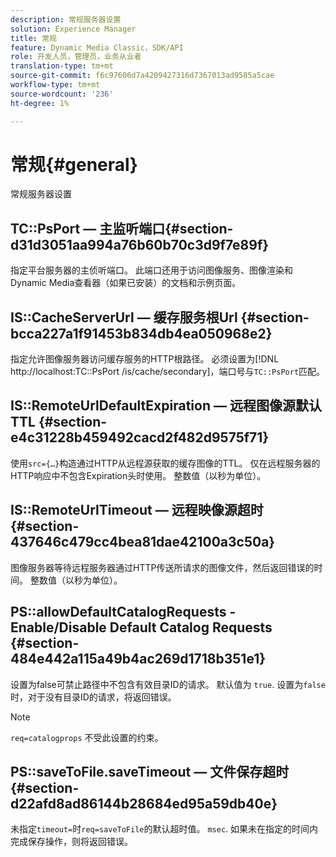 ```yaml
---
description: 常规服务器设置
solution: Experience Manager
title: 常规
feature: Dynamic Media Classic，SDK/API
role: 开发人员，管理员，业务从业者
translation-type: tm+mt
source-git-commit: f6c97606d7a4209427316d7367013ad9585a5cae
workflow-type: tm+mt
source-wordcount: '236'
ht-degree: 1%

---
```



# 常规{#general}

常规服务器设置

## TC::PsPort — 主监听端口{#section-d31d3051aa994a76b60b70c3d9f7e89f}

指定平台服务器的主侦听端口。 此端口还用于访问图像服务、图像渲染和Dynamic Media查看器（如果已安装）的文档和示例页面。

## IS::CacheServerUrl — 缓存服务根Url {#section-bcca227a1f91453b834db4ea050968e2}

指定允许图像服务器访问缓存服务的HTTP根路径。 必须设置为[!DNL http://localhost:TC::PsPort /is/cache/secondary]，端口号与`TC::PsPort`匹配。

## IS::RemoteUrlDefaultExpiration — 远程图像源默认TTL {#section-e4c31228b459492cacd2f482d9575f71}

使用`src={…}`构造通过HTTP从远程源获取的缓存图像的TTL。 仅在远程服务器的HTTP响应中不包含Expiration头时使用。 整数值（以秒为单位）。

## IS::RemoteUrlTimeout — 远程映像源超时{#section-437646c479cc4bea81dae42100a3c50a}

图像服务器等待远程服务器通过HTTP传送所请求的图像文件，然后返回错误的时间。 整数值（以秒为单位）。

## PS::allowDefaultCatalogRequests - Enable/Disable Default Catalog Requests {#section-484e442a115a49b4ac269d1718b351e1}

设置为false可禁止路径中不包含有效目录ID的请求。 默认值为 `true`. 设置为`false`时，对于没有目录ID的请求，将返回错误。

>[!NOTE]
>
>`req=catalogprops` 不受此设置的约束。

## PS::saveToFile.saveTimeout — 文件保存超时{#section-d22afd8ad86144b28684ed95a59db40e}

未指定`timeout=`时`req=saveToFile`的默认超时值。 `msec`. 如果未在指定的时间内完成保存操作，则将返回错误。
